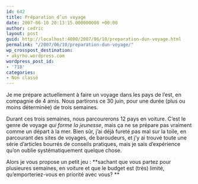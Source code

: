 ```yaml
---
id: 642
title: Préparation d’un voyage
date: 2007-06-10 20:13:15.000000000 +00:00
author: cedric
layout: post
guid: http://localhost:4000/2007/06/10/preparation-dun-voyage.html
permalink: "/2007/06/10/preparation-dun-voyage/"
wp_crosspost_destination:
- akyrho.wordpress.com
wordpress_post_id:
- '718'
categories:
- Non classé
---
```

Je me prépare actuellement à faire un voyage dans les pays de l’est, en compagnie de 4 amis. Nous partirons ce 30 juin, pour une durée (plus ou moins déterminée) de trois semaines.

Durant ces trois semaines, nous parcourerons 12 pays en voiture. C’est le genre de voyage _qui forme la jeunesse_, mais ça ne se prépare pas vraiment comme un départ à la mer. Bien sûr, j’ai déjà fureté pas mal sur la toile, en parcourant des sites de voyages, de baroudeurs, et j’y ai trouvé toute une série d’articles bourrés de conseils pratiques, mais je sais d’expérience qu’on oublie systématiquement quelque chose.

Alors je vous propose un petit jeu : \*\*sachant que vous partez pour plusieures semaines, en voiture et que le budget est (très) limité, qu’emporteriez-vous en priorité avec vous? \*\*